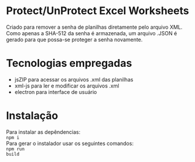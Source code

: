 # Protect/UnProtect Excel Worksheets
Criado para remover a senha de planilhas diretamente pelo arquivo XML. Como apenas a SHA-512 da senha é armazenada, um arquivo .JSON é gerado para que possa-se proteger a senha novamente.
# Tecnologias empregadas
  <ul>
    <li>jsZIP para acessar os arquivos .xml das planilhas</li>
    <li>xml-js para ler e modificar os arquivos .xml</li>
    <li>electron para interface de usuário</li>
  </ul>

# Instalação
Para instalar as depêndencias:<br>
<code>npm i</code><br>
Para gerar o instalador usar os seguintes comandos:<br>
<code>npm run build</code> 

